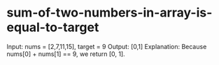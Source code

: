 # sum-of-two-numbers-in-array-is-equal-to-target
Input: nums = [2,7,11,15], target = 9 Output: [0,1] Explanation: Because nums[0] + nums[1] == 9, we return [0, 1].
